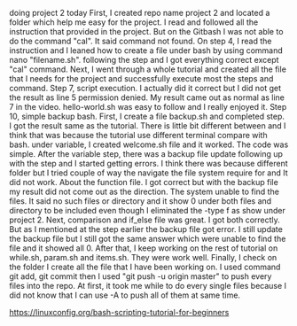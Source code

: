  doing project 2 today
First, I created repo name project 2 and located a folder which help me easy for the project. 
I read and followed all the instruction that provided in the project. But on the Gitbash I was not able to do the command "cal". It said command not found.
On step 4, I read the instruction and I leaned how to create a file under bash by using command nano "filename.sh". following the step and I got everything correct except "cal" command.
Next, I went through a whole tutorial and created all the file that I needs for the project and successfully execute most the steps and command.
Step 7, script execution. I actually did it correct but I did not get the result as line 5 permission denied. My result came out as normal as line 7 in the video.
hello-world.sh was easy to follow and I really enjoyed it.
Step 10, simple backup bash. First, I create a file backup.sh and completed step. I got the result same as the tutorial. There is little bit different between and I think that was because the tutorial use different terminal compare with bash.
under variable, I created welcome.sh file and it worked. The code was simple.
After the variable step, there was a backup file update following up with the step and I started getting errors. I think there was because different folder but I tried couple of way the navigate the file system require for and It did not work.
About the function file. I got correct but with the backup file my result did not come out as the direction. The system unable to find the files. It said no such files or directory and it show 0 under both files and directory to be included even though I eliminated the -type f as show under project 2.
Next, comparison and if_else file was great. I got both correctly. But as I mentioned at the step earlier the backup file got error. I still update the backup file but I still got the same answer which were unable to find the file and it showed all 0. 
After that, I keep working on the rest of tutorial on while.sh, param.sh and items.sh. They were work well.
Finally, I check on the folder I create all the file that I have been working on. I used command git add, git commit then I used "git push -u origin master" to push every files into the repo. At first, it took me while to do every single files because I did not know that I can use -A to push all of them at same time.

https://linuxconfig.org/bash-scripting-tutorial-for-beginners
